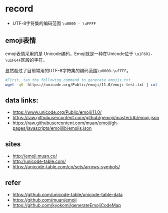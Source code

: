 # record

- UTF-8字符集的编码范围 `\u0000 - \uFFFF`

## emoji表情

emoji表情采用的是 Unicode编码，Emoji就是一种在Unicode位于 `\u1F601-\u1F64F`区段的字符。

显然超过了目前常用的UTF-8字符集的编码范围`\u0000-\uFFFF`。

```bash
#First, tan the following command to generate emojis.txt
wget -qO- https://unicode.org/Public/emoji/11.0/emoji-test.txt | cut -f 1 -d ' ' | sort -u | sed '/^[#0]/ d' | sed '/^\s*$/d' > /tmp/emojis.txt
```

## data links:

- https://www.unicode.org/Public/emoji/11.0/
- https://raw.githubusercontent.com/github/gemoji/master/db/emoji.json
- https://raw.githubusercontent.com/muan/emoji/gh-pages/javascripts/emojilib/emojis.json

## sites

- http://emoji.muan.co/
- http://unicode-table.com/
- https://unicode-table.com/cn/sets/arrows-symbols/

## refer

- https://github.com/unicode-table/unicode-table-data 
- https://github.com/muan/emoji
- https://github.com/kyokomi/generateEmojiCodeMap
